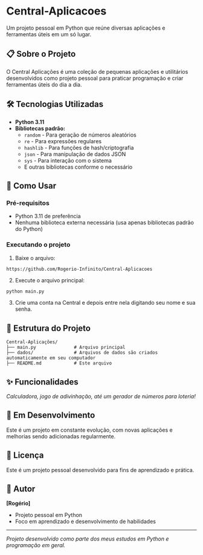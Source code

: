 # Central-Aplicacoes

Um projeto pessoal em Python que reúne diversas aplicações e ferramentas úteis em um só lugar.

## 📋 Sobre o Projeto

O Central Aplicações é uma coleção de pequenas aplicações e utilitários desenvolvidos como projeto pessoal para praticar programação e criar ferramentas úteis do dia a dia.

## 🛠️ Tecnologias Utilizadas

- **Python 3.11**
- **Bibliotecas padrão:**
  - `random` - Para geração de números aleatórios
  - `re` - Para expressões regulares
  - `hashlib` - Para funções de hash/criptografia
  - `json` - Para manipulação de dados JSON
  - `sys` - Para interação com o sistema
  - E outras bibliotecas conforme o necessário

## 🚀 Como Usar

### Pré-requisitos
- Python 3.11 de preferência
- Nenhuma biblioteca externa necessária (usa apenas bibliotecas padrão do Python)

### Executando o projeto
1. Baixe o arquivo:
```
https://github.com/Rogerio-Infinito/Central-Aplicacoes
```

2. Execute o arquivo principal:
```bash
python main.py
```

3. Crie uma conta na Central e depois entre nela digitando seu nome e sua senha.

## 📁 Estrutura do Projeto

```
Central-Aplicações/
├── main.py              # Arquivo principal
├── dados/               # Arquivos de dados são criados automaticamente em seu computador
├── README.md            # Este arquivo
```

## ✨ Funcionalidades

*Calculadora, jogo de adivinhação, até um gerador de números para loteria!*

## 🔧 Em Desenvolvimento

Este é um projeto em constante evolução, com novas aplicações e melhorias sendo adicionadas regularmente.

## 📝 Licença

Este é um projeto pessoal desenvolvido para fins de aprendizado e prática.

## 👤 Autor

**[Rogério]**
- Projeto pessoal em Python
- Foco em aprendizado e desenvolvimento de habilidades

---

*Projeto desenvolvido como parte dos meus estudos em Python e programação em geral.*
